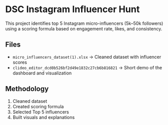 # DSC Instagram Influencer Hunt

This project identifies top 5 Instagram micro-influencers (5k–50k followers) using a scoring formula based on engagement rate, likes, and consistency.

## Files
- `micro_influencers_dataset(1).xlsx` → Cleaned dataset with influencer scores
- `clideo_editor_dcd0b526bf2d49e1832c27cb6b816821` → Short demo of the dashboard and visualization

## Methodology
1. Cleaned dataset
2. Created scoring formula
3. Selected Top 5 influencers
4. Built visuals and explanations


